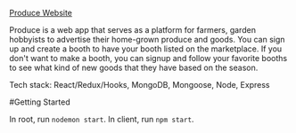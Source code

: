 
[Produce Website](https://produce-farm-app.herokuapp.com/)

Produce is a web app that serves as a platform for farmers, garden hobbyists to advertise their home-grown produce and goods. You can sign up and create a booth to have your booth listed on the marketplace. If you don't want to make a booth, you can signup and follow your favorite booths to see what kind of new goods that they have based on the season.

Tech stack: React/Redux/Hooks, MongoDB, Mongoose, Node, Express

#Getting Started

In root, run `nodemon start`. In client, run `npm start`.
